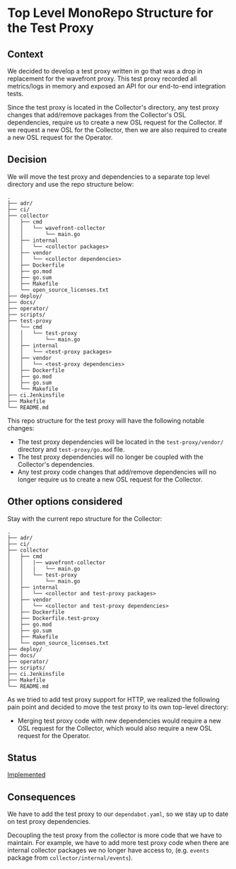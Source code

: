# Top Level MonoRepo Structure for the Test Proxy

## Context

We decided to develop a test proxy written in go that was a drop in replacement for the wavefront proxy. This test proxy recorded all metrics/logs in memory and exposed an API for our end-to-end integration tests.

Since the test proxy is located in the Collector's directory, any test proxy changes that add/remove packages from the Collector's OSL dependencies, require us to create a new OSL request for the Collector. If we request a new OSL for the Collector, then we are also required to create a new OSL request for the Operator.

## Decision

We will move the test proxy and dependencies to a separate top level directory and use the repo structure below:

```
.
├── adr/
├── ci/
├── collector
│   ├── cmd
│   │   └── wavefront-collector
│   │       └── main.go
│   ├── internal
│   │   └── <collector packages>
│   ├── vendor
│   │   └── <collector dependencies>
│   ├── Dockerfile
│   ├── go.mod
│   ├── go.sum
│   ├── Makefile
│   └── open_source_licenses.txt
├── deploy/
├── docs/
├── operator/
├── scripts/
├── test-proxy
│   └── cmd
│   │   └── test-proxy
│   │       └── main.go
│   ├── internal
│   │   └── <test-proxy packages>
│   ├── vendor
│   │   └── <test-proxy dependencies>
│   ├── Dockerfile
│   ├── go.mod
│   ├── go.sum
│   └── Makefile
├── ci.Jenkinsfile
├── Makefile
└── README.md
```

This repo structure for the test proxy will have the following notable changes:

- The test proxy dependencies will be located in the `test-proxy/vendor/` directory and `test-proxy/go.mod` file.
- The test proxy dependencies will no longer be coupled with the Collector's dependencies.
- Any test proxy code changes that add/remove dependencies will no longer require us to create a new OSL request for the Collector.

## Other options considered

Stay with the current repo structure for the Collector:

```
.
├── adr/
├── ci/
├── collector
│   ├── cmd
│   │   |── wavefront-collector
│   │   |   └── main.go
│   │   └── test-proxy
│   │       └── main.go
│   ├── internal
│   │   └── <collector and test-proxy packages>
│   ├── vendor
│   │   └── <collector and test-proxy dependencies>
│   ├── Dockerfile
│   ├── Dockerfile.test-proxy
│   ├── go.mod
│   ├── go.sum
│   ├── Makefile
│   └── open_source_licenses.txt
├── deploy/
├── docs/
├── operator/
├── scripts/
├── ci.Jenkinsfile
├── Makefile
└── README.md
```

As we tried to add test proxy support for HTTP, we realized the following pain point and decided to move the test proxy to its own top-level directory:

- Merging test proxy code with new dependencies would require a new OSL request for the Collector, which would also require a new OSL request for the Operator.

## Status

[Implemented](https://github.com/wavefrontHQ/observability-for-kubernetes/pull/303)

## Consequences

We have to add the test proxy to our `dependabot.yaml`, so we stay up to date on test proxy dependencies.

Decoupling the test proxy from the collector is more code that we have to maintain. For example, we have to add more test proxy code when there are internal collector packages we no longer have access to, (e.g. `events` package from `collector/internal/events`).
